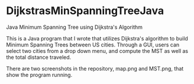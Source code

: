 # DijkstrasMinSpanningTreeJava
Java Minimum Spanning Tree using Dijkstra's Algorithm

This is a Java program that I wrote that utilizes Dijkstra's algorithm to build Minimum Spanning Trees
between US cities. Through a GUI, users can select two cities from a drop down menu, and compute the
MST as well as the total distance traveled.

There are two screenshots in the repository, map.png and MST.png, that show the program running.
